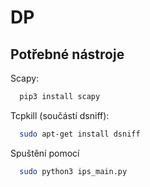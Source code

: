 # DP

## Potřebné nástroje 
Scapy:
```bash
  pip3 install scapy
```
Tcpkill (součástí dsniff):
```bash
  sudo apt-get install dsniff
```

Spuštění pomocí 
```bash
  sudo python3 ips_main.py
```
